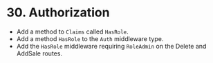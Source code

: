 # 30. Authorization

- Add a method to `Claims` called `HasRole`.
- Add a method `HasRole` to the `Auth` middleware type.
- Add the `HasRole` middleware requiring `RoleAdmin` on the Delete and AddSale routes.
